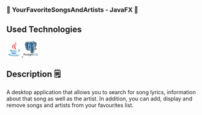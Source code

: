 ### 🎵 YourFavoriteSongsAndArtists - JavaFX 🎵

## Used Technologies
<a href="https://www.java.com" target="_blank" rel="noreferrer"> <img src="https://raw.githubusercontent.com/devicons/devicon/master/icons/java/java-original.svg" alt="java" width="40" height="40"/> </a>
<a href="https://www.postgresql.org" target="_blank" rel="noreferrer"> <img src="https://raw.githubusercontent.com/devicons/devicon/master/icons/postgresql/postgresql-original-wordmark.svg" alt="postgresql" width="40" height="40"/> </a>

## Description 🗒️
A desktop application that allows you to search for song lyrics, information about that song as well as the artist. In addition, you can add, display and remove songs and artists from your favourites list.
